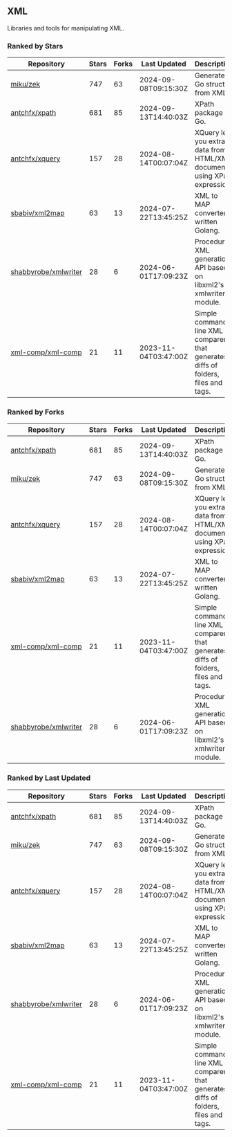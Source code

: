 ## XML

Libraries and tools for manipulating XML.

### Ranked by Stars

| Repository | Stars | Forks | Last Updated | Description | 
|------------|-------|-------|--------------|-------------|
| [miku/zek](https://github.com/miku/zek) | 747 | 63 | 2024-09-08T09:15:30Z |  Generate a Go struct from XML. |
| [antchfx/xpath](https://github.com/antchfx/xpath) | 681 | 85 | 2024-09-13T14:40:03Z |  XPath package for Go. |
| [antchfx/xquery](https://github.com/antchfx/xquery) | 157 | 28 | 2024-08-14T00:07:04Z |  XQuery lets you extract data from HTML/XML documents using XPath expression. |
| [sbabiv/xml2map](https://github.com/sbabiv/xml2map) | 63 | 13 | 2024-07-22T13:45:25Z |  XML to MAP converter written Golang. |
| [shabbyrobe/xmlwriter](https://github.com/shabbyrobe/xmlwriter) | 28 | 6 | 2024-06-01T17:09:23Z |  Procedural XML generation API based on libxml2's xmlwriter module. |
| [xml-comp/xml-comp](https://github.com/xml-comp/xml-comp) | 21 | 11 | 2023-11-04T03:47:00Z |  Simple command line XML comparer that generates diffs of folders, files and tags. |

### Ranked by Forks

| Repository | Stars | Forks | Last Updated | Description | 
|------------|-------|-------|--------------|-------------|
| [antchfx/xpath](https://github.com/antchfx/xpath) | 681 | 85 | 2024-09-13T14:40:03Z |  XPath package for Go. |
| [miku/zek](https://github.com/miku/zek) | 747 | 63 | 2024-09-08T09:15:30Z |  Generate a Go struct from XML. |
| [antchfx/xquery](https://github.com/antchfx/xquery) | 157 | 28 | 2024-08-14T00:07:04Z |  XQuery lets you extract data from HTML/XML documents using XPath expression. |
| [sbabiv/xml2map](https://github.com/sbabiv/xml2map) | 63 | 13 | 2024-07-22T13:45:25Z |  XML to MAP converter written Golang. |
| [xml-comp/xml-comp](https://github.com/xml-comp/xml-comp) | 21 | 11 | 2023-11-04T03:47:00Z |  Simple command line XML comparer that generates diffs of folders, files and tags. |
| [shabbyrobe/xmlwriter](https://github.com/shabbyrobe/xmlwriter) | 28 | 6 | 2024-06-01T17:09:23Z |  Procedural XML generation API based on libxml2's xmlwriter module. |

### Ranked by Last Updated

| Repository | Stars | Forks | Last Updated | Description | 
|------------|-------|-------|--------------|-------------|
| [antchfx/xpath](https://github.com/antchfx/xpath) | 681 | 85 | 2024-09-13T14:40:03Z |  XPath package for Go. |
| [miku/zek](https://github.com/miku/zek) | 747 | 63 | 2024-09-08T09:15:30Z |  Generate a Go struct from XML. |
| [antchfx/xquery](https://github.com/antchfx/xquery) | 157 | 28 | 2024-08-14T00:07:04Z |  XQuery lets you extract data from HTML/XML documents using XPath expression. |
| [sbabiv/xml2map](https://github.com/sbabiv/xml2map) | 63 | 13 | 2024-07-22T13:45:25Z |  XML to MAP converter written Golang. |
| [shabbyrobe/xmlwriter](https://github.com/shabbyrobe/xmlwriter) | 28 | 6 | 2024-06-01T17:09:23Z |  Procedural XML generation API based on libxml2's xmlwriter module. |
| [xml-comp/xml-comp](https://github.com/xml-comp/xml-comp) | 21 | 11 | 2023-11-04T03:47:00Z |  Simple command line XML comparer that generates diffs of folders, files and tags. |

